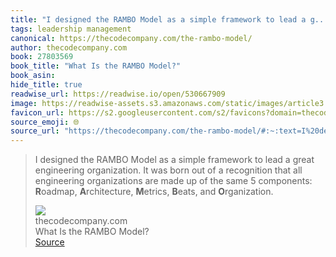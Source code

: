 ```yaml
---
title: "I designed the RAMBO Model as a simple framework to lead a g..."
tags: leadership management
canonical: https://thecodecompany.com/the-rambo-model/
author: thecodecompany.com
book: 27803569
book_title: "What Is the RAMBO Model?"
book_asin: 
hide_title: true
readwise_url: https://readwise.io/open/530667909
image: https://readwise-assets.s3.amazonaws.com/static/images/article3.5c705a01b476.png
favicon_url: https://s2.googleusercontent.com/s2/favicons?domain=thecodecompany.com
source_emoji: 🌐
source_url: "https://thecodecompany.com/the-rambo-model/#:~:text=I%20designed%20the,**B**eats%2C%20and%20**O**rganization."
---
```


> I designed the RAMBO Model as a simple framework to lead a great engineering organization. It was born out of a recognition that all engineering organizations are made up of the same 5 components: **R**oadmap, **A**rchitecture, **M**etrics, **B**eats, and **O**rganization.
> <div class="quoteback-footer"><div class="quoteback-avatar"><img class="mini-favicon" src="https://s2.googleusercontent.com/s2/favicons?domain=thecodecompany.com"></div><div class="quoteback-metadata"><div class="metadata-inner"><span style="display:none">FROM:</span><div aria-label="thecodecompany.com" class="quoteback-author"> thecodecompany.com</div><div aria-label="What Is the RAMBO Model?" class="quoteback-title"> What Is the RAMBO Model?</div></div></div><div class="quoteback-backlink"><a target="_blank" aria-label="go to the full text of this quotation" rel="noopener" href="https://thecodecompany.com/the-rambo-model/#:~:text=I%20designed%20the,**B**eats%2C%20and%20**O**rganization." class="quoteback-arrow"> Source</a></div></div>